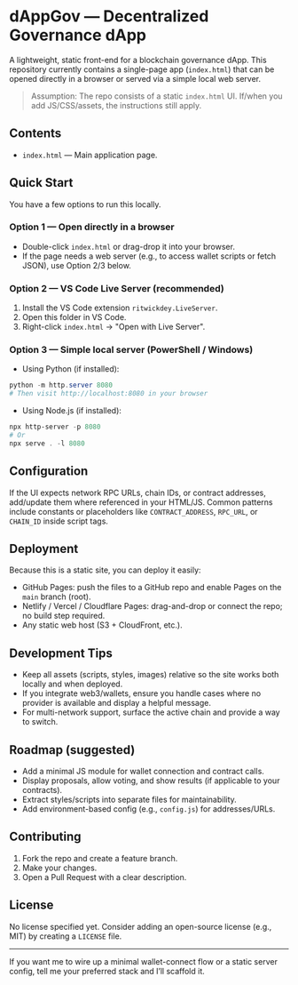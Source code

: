# dAppGov — Decentralized Governance dApp

A lightweight, static front-end for a blockchain governance dApp. This repository currently contains a single-page app (`index.html`) that can be opened directly in a browser or served via a simple local web server.

> Assumption: The repo consists of a static `index.html` UI. If/when you add JS/CSS/assets, the instructions still apply.

## Contents

- `index.html` — Main application page.

## Quick Start

You have a few options to run this locally.

### Option 1 — Open directly in a browser

- Double-click `index.html` or drag-drop it into your browser.
- If the page needs a web server (e.g., to access wallet scripts or fetch JSON), use Option 2/3 below.

### Option 2 — VS Code Live Server (recommended)

1. Install the VS Code extension `ritwickdey.LiveServer`.
2. Open this folder in VS Code.
3. Right-click `index.html` → "Open with Live Server".

### Option 3 — Simple local server (PowerShell / Windows)

- Using Python (if installed):

```powershell
python -m http.server 8080
# Then visit http://localhost:8080 in your browser
```

- Using Node.js (if installed):

```powershell
npx http-server -p 8080
# Or
npx serve . -l 8080
```

## Configuration

If the UI expects network RPC URLs, chain IDs, or contract addresses, add/update them where referenced in your HTML/JS. Common patterns include constants or placeholders like `CONTRACT_ADDRESS`, `RPC_URL`, or `CHAIN_ID` inside script tags.

## Deployment

Because this is a static site, you can deploy it easily:

- GitHub Pages: push the files to a GitHub repo and enable Pages on the `main` branch (root).
- Netlify / Vercel / Cloudflare Pages: drag-and-drop or connect the repo; no build step required.
- Any static web host (S3 + CloudFront, etc.).

## Development Tips

- Keep all assets (scripts, styles, images) relative so the site works both locally and when deployed.
- If you integrate web3/wallets, ensure you handle cases where no provider is available and display a helpful message.
- For multi-network support, surface the active chain and provide a way to switch.

## Roadmap (suggested)

- Add a minimal JS module for wallet connection and contract calls.
- Display proposals, allow voting, and show results (if applicable to your contracts).
- Extract styles/scripts into separate files for maintainability.
- Add environment-based config (e.g., `config.js`) for addresses/URLs.

## Contributing

1. Fork the repo and create a feature branch.
2. Make your changes.
3. Open a Pull Request with a clear description.

## License

No license specified yet. Consider adding an open-source license (e.g., MIT) by creating a `LICENSE` file.

---

If you want me to wire up a minimal wallet-connect flow or a static server config, tell me your preferred stack and I’ll scaffold it.
